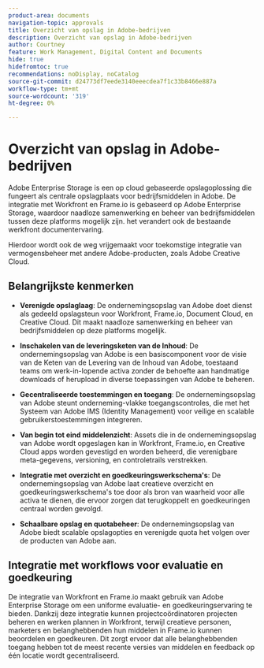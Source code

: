 ```yaml
---
product-area: documents
navigation-topic: approvals
title: Overzicht van opslag in Adobe-bedrijven
description: Overzicht van opslag in Adobe-bedrijven
author: Courtney
feature: Work Management, Digital Content and Documents
hide: true
hidefromtoc: true
recommendations: noDisplay, noCatalog
source-git-commit: d24773df7eede3140eeecdea7f1c33b8466e887a
workflow-type: tm+mt
source-wordcount: '319'
ht-degree: 0%

---
```



# Overzicht van opslag in Adobe-bedrijven

Adobe Enterprise Storage is een op cloud gebaseerde opslagoplossing die fungeert als centrale opslagplaats voor bedrijfsmiddelen in Adobe. De integratie met Workfront en Frame.io is gebaseerd op Adobe Enterprise Storage, waardoor naadloze samenwerking en beheer van bedrijfsmiddelen tussen deze platforms mogelijk zijn. het verandert ook de bestaande werkfront documentervaring.

Hierdoor wordt ook de weg vrijgemaakt voor toekomstige integratie van vermogensbeheer met andere Adobe-producten, zoals Adobe Creative Cloud.

## Belangrijkste kenmerken

* **Verenigde opslaglaag**: De ondernemingsopslag van Adobe doet dienst als gedeeld opslagsteun voor Workfront, Frame.io, Document Cloud, en Creative Cloud. Dit maakt naadloze samenwerking en beheer van bedrijfsmiddelen op deze platforms mogelijk.

* **Inschakelen van de leveringsketen van de Inhoud**: De ondernemingsopslag van Adobe is een basiscomponent voor de visie van de Keten van de Levering van de Inhoud van Adobe, toestaand teams om werk-in-lopende activa zonder de behoefte aan handmatige downloads of herupload in diverse toepassingen van Adobe te beheren.

* **Gecentraliseerde toestemmingen en toegang**: De ondernemingsopslag van Adobe steunt onderneming-vlakke toegangscontroles, die met het Systeem van Adobe IMS (Identity Management) voor veilige en scalable gebruikerstoestemmingen integreren.

* **Van begin tot eind middelenzicht**: Assets die in de ondernemingsopslag van Adobe wordt opgeslagen kan in Workfront, Frame.io, en Creative Cloud apps worden gevestigd en worden beheerd, die verenigbare meta-gegevens, versioning, en controletrails verstrekken.

* **Integratie met overzicht en goedkeuringswerkschema&#39;s**: De ondernemingsopslag van Adobe laat creatieve overzicht en goedkeuringswerkschema&#39;s toe door als bron van waarheid voor alle activa te dienen, die ervoor zorgen dat terugkoppelt en goedkeuringen centraal worden gevolgd.

* **Schaalbare opslag en quotabeheer**: De ondernemingsopslag van Adobe biedt scalable opslagopties en verenigde quota het volgen over de producten van Adobe aan.

## Integratie met workflows voor evaluatie en goedkeuring

De integratie van Workfront en Frame.io maakt gebruik van Adobe Enterprise Storage om een uniforme evaluatie- en goedkeuringservaring te bieden. Dankzij deze integratie kunnen projectcoördinatoren projecten beheren en werken plannen in Workfront, terwijl creatieve personen, marketers en belanghebbenden hun middelen in Frame.io kunnen beoordelen en goedkeuren. Dit zorgt ervoor dat alle belanghebbenden toegang hebben tot de meest recente versies van middelen en feedback op één locatie wordt gecentraliseerd.

<!--For more information about the Workfront and Frame.io integration, see [Frame.io integration overview](/help/quicksilver/review-and-approve-work/native-integrations/frame-io/frame-int-overview.md).-->